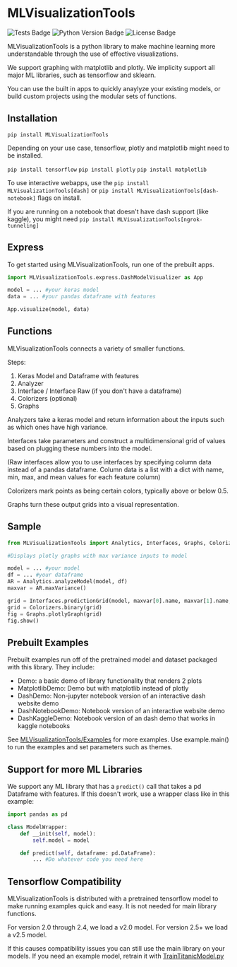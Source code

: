 # MLVisualizationTools

![Tests Badge](https://github.com/RobertJN64/MLVisualizationTools/actions/workflows/tests.yml/badge.svg)
![Python Version Badge](https://img.shields.io/pypi/pyversions/MLVisualizationTools)
![License Badge](https://img.shields.io/github/license/RobertJN64/MLVisualizationTools)

MLVisualizationTools is a python library to make
machine learning more understandable through the
use of effective visualizations.

We support graphing with matplotlib and plotly.
We implicity support all major ML libraries, such as 
tensorflow and sklearn.

You can use the built in apps to quickly anaylyze your
existing models, or build custom projects using the modular
sets of functions.

## Installation

`pip install MLVisualizationTools`

Depending on your use case, tensorflow, plotly and matplotlib might need to be
installed.

`pip install tensorflow`
`pip install plotly`
`pip install matplotlib`

To use interactive webapps, use the `pip install MLVisualizationTools[dash]` or `pip install MLVisualizationTools[dash-notebook]`
flags on install.

If you are running on a notebook that doesn't have dash support (like kaggle), you might need 
`pip install MLVisualizationTools[ngrok-tunneling]`

## Express

To get started using MLVisualizationTools, run one of the prebuilt apps.

```python
import MLVisualizationTools.express.DashModelVisualizer as App

model = ... #your keras model
data = ... #your pandas dataframe with features

App.visualize(model, data)
```

## Functions

MLVisualizationTools connects a variety of smaller functions.

Steps:
1. Keras Model and Dataframe with features
2. Analyzer
3. Interface / Interface Raw (if you don't have a dataframe)
4. Colorizers (optional)
5. Graphs

Analyzers take a keras model and return information about the inputs
such as which ones have high variance.

Interfaces take parameters and construct a multidimensional grid
of values based on plugging these numbers into the model.

(Raw interfaces allow you to use interfaces by specifying column
data instead of a pandas dataframe. Column data is a list with a dict with name, min,
max, and mean values for each feature column)

Colorizers mark points as being certain colors, typically above or below
0.5.

Graphs turn these output grids into a visual representation.

## Sample

```python
from MLVisualizationTools import Analytics, Interfaces, Graphs, Colorizers

#Displays plotly graphs with max variance inputs to model

model = ... #your model
df = ... #your dataframe
AR = Analytics.analyzeModel(model, df)
maxvar = AR.maxVariance()

grid = Interfaces.predictionGrid(model, maxvar[0].name, maxvar[1].name, df)
grid = Colorizers.binary(grid)
fig = Graphs.plotlyGraph(grid)
fig.show()
```

## Prebuilt Examples

Prebuilt examples run off of the pretrained model and dataset
packaged with this library. They include:
- Demo: a basic demo of library functionality that renders 2 plots
- MatplotlibDemo: Demo but with matplotlib instead of plotly
- DashDemo: Non-jupyter notebook version of an interactive dash
website demo
- DashNotebookDemo: Notebook version of an interactive website demo
- DashKaggleDemo: Notebook version of an dash demo that works in kaggle
notebooks

See [MLVisualizationTools/Examples](/MLVisualizationTools/examples) for more examples.
Use example.main() to run the examples and set parameters such as themes.

## Support for more ML Libraries

We support any ML library that has a `predict()` call that takes
a pd Dataframe with features. If this doesn't work, use a wrapper class like 
in this example:

```python
import pandas as pd

class ModelWrapper:
    def __init(self, model):
        self.model = model

    def predict(self, dataframe: pd.DataFrame):
        ... #Do whatever code you need here
```

## Tensorflow Compatibility

MLVisualizationTools is distributed with a pretrained tensorflow model
to make running examples quick and easy. It is not needed for main library functions.

For version 2.0 through 2.4, we load a v2.0 model.
For version 2.5+ we load a v2.5 model.

If this causes compatibility issues you can still use the main library on your models. 
If you need an example model, retrain it with 
[TrainTitanicModel.py](/MLVisualizationTools/examples/TrainTitanicModel.py)